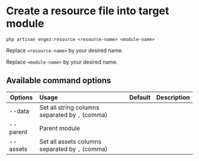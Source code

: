 # Create a resource file into target module

``` 
php artisan engez:resource <resource-name> <module-name>
```

Replace ```<resource-name>``` by your desired name. 

Replace ```<module-name>``` by your desired name. 

## Available command options
| Options        | Usage        | Default      | Description      |   
| -------------  |:------------ | :----------- | :-----------     |
| --data         | Set all string columns separated by `,` (comma) |
| --parent       | Parent module|              |                   |
| --assets      | Set all assets columns separated by `,` (comma)| |
